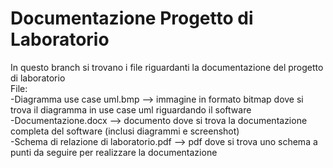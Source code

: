 # Documentazione Progetto di Laboratorio
In questo branch si trovano i file riguardanti la documentazione del progetto di laboratorio                                               
File:                                                                                                                                     
-Diagramma use case uml.bmp --> immagine in formato bitmap dove si trova il diagramma in use case uml riguardando il software             
-Documentazione.docx --> documento dove si trova la documentazione completa del software (inclusi diagrammi e screenshot)                 
-Schema di relazione di laboratorio.pdf --> pdf dove si trova uno schema a punti da seguire per realizzare la documentazione
